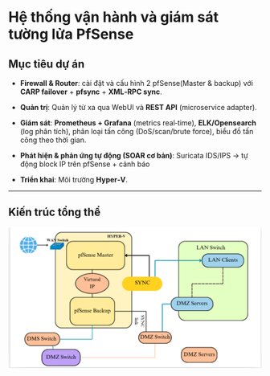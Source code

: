 # Hệ thống vận hành và giám sát tường lửa PfSense
## Mục tiêu dự án
- **Firewall & Router**: cài đặt và cấu hình 2 pfSense(Master & backup) với **CARP failover** + **pfsync** + **XML‑RPC sync**.

-   **Quản trị**: Quản lý từ xa qua WebUI và **REST API** (microservice adapter).

-   **Giám sát**: **Prometheus + Grafana** (metrics real‑time), **ELK/Opensearch** (log phân tích), phân loại tấn công (DoS/scan/brute force), biểu đồ tấn công theo thời gian.

-   **Phát hiện & phản ứng tự động (SOAR cơ bản)**: Suricata IDS/IPS → tự động block IP trên pfSense + cảnh báo

-   **Triển khai**: Môi trường **Hyper‑V**.
------------------------------------------------------------------------

## Kiến trúc tổng thể

![alt text](image/mo_hinh.png)